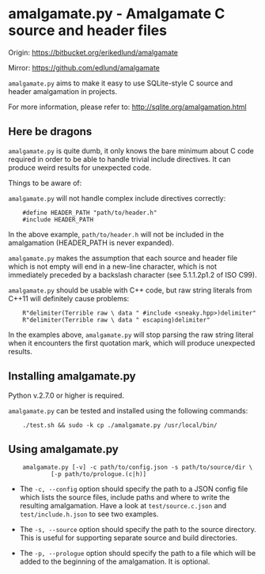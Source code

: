 
# amalgamate.py - Amalgamate C source and header files

Origin: https://bitbucket.org/erikedlund/amalgamate

Mirror: https://github.com/edlund/amalgamate

`amalgamate.py` aims to make it easy to use SQLite-style C source and header
amalgamation in projects.

For more information, please refer to: http://sqlite.org/amalgamation.html

## Here be dragons

`amalgamate.py` is quite dumb, it only knows the bare minimum about C code
required in order to be able to handle trivial include directives. It can
produce weird results for unexpected code.

Things to be aware of:

`amalgamate.py` will not handle complex include directives correctly:

        #define HEADER_PATH "path/to/header.h"
        #include HEADER_PATH

In the above example, `path/to/header.h` will not be included in the
amalgamation (HEADER_PATH is never expanded).

`amalgamate.py` makes the assumption that each source and header file which
is not empty will end in a new-line character, which is not immediately
preceded by a backslash character (see 5.1.1.2p1.2 of ISO C99).

`amalgamate.py` should be usable with C++ code, but raw string literals from
C++11 will definitely cause problems:

        R"delimiter(Terrible raw \ data " #include <sneaky.hpp>)delimiter"
        R"delimiter(Terrible raw \ data " escaping)delimiter"

In the examples above, `amalgamate.py` will stop parsing the raw string literal
when it encounters the first quotation mark, which will produce unexpected
results.

## Installing amalgamate.py

Python v.2.7.0 or higher is required.

`amalgamate.py` can be tested and installed using the following commands:

        ./test.sh && sudo -k cp ./amalgamate.py /usr/local/bin/

## Using amalgamate.py

        amalgamate.py [-v] -c path/to/config.json -s path/to/source/dir \
                [-p path/to/prologue.(c|h)]

 * The `-c, --config` option should specify the path to a JSON config file which
   lists the source files, include paths and where to write the resulting
   amalgamation. Have a look at `test/source.c.json` and `test/include.h.json`
   to see two examples.

 * The `-s, --source` option should specify the path to the source directory.
   This is useful for supporting separate source and build directories.

 * The `-p, --prologue` option should specify the path to a file which will be
   added to the beginning of the amalgamation. It is optional.
